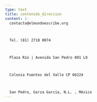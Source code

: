 ```yaml
---
type: text
title: contenido_direccion
content: |-
  contacto@elmundoescribe.org



  Tel. (81) 2718 0074



  Plaza Río | Avenida San Pedro 801 L9



  Colonia Fuentes del Valle CP 66224



  San Pedro, Garza García, N.L. , México
---
```


